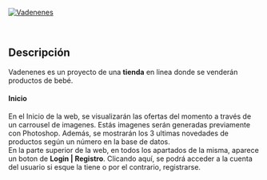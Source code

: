 
<a href="https://imgbb.com/"><img src="https://image.ibb.co/mvikHy/logoma.png" alt="Vadenenes" border="0" style="text-align:center"></a>

<br>
<h2>Descripción</h2>
<p>Vadenenes es un proyecto de una <b>tienda</b> en linea donde se venderán productos de bebé.<br>
<h4>Inicio</h4>

En el Inicio de la web, se visualizarán las ofertas del momento a través de un carrousel de imagenes. Estás imagenes serán generadas previamente con Photoshop. Además, se mostrarán los 3 ultimas novedades de productos según un número en la base de datos.<br>
En la parte superior de la web, en todos los apartados de la misma, aparece un boton de <b>Login | Registro</b>. Clicando aquí, se podrá acceder a la cuenta del usuario si esque  la tiene o por el contrario, registrarse.</p>
